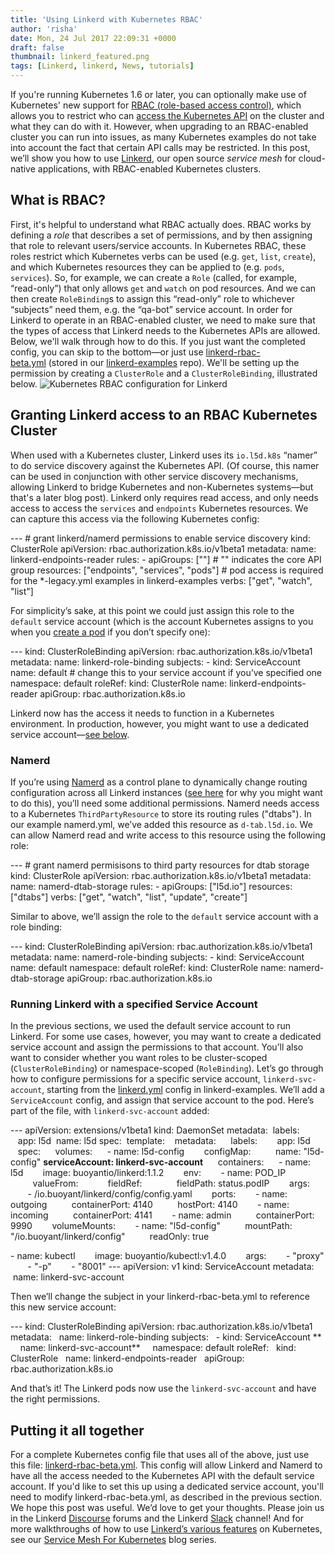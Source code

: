 ```yaml
---
title: 'Using Linkerd with Kubernetes RBAC'
author: 'risha'
date: Mon, 24 Jul 2017 22:09:31 +0000
draft: false
thumbnail: linkerd_featured.png
tags: [Linkerd, linkerd, News, tutorials]
---
```


If you're running Kubernetes 1.6 or later, you can optionally make use of Kubernetes' new support for [RBAC (role-based access control)](http://blog.kubernetes.io/2017/04/rbac-support-in-kubernetes.html), which allows you to restrict who can [access the Kubernetes API](https://kubernetes.io/docs/admin/accessing-the-api/) on the cluster and what they can do with it. However, when upgrading to an RBAC-enabled cluster you can run into issues, as many Kubernetes examples do not take into account the fact that certain API calls may be restricted. In this post, we’ll show you how to use [Linkerd](https://linkerd.io), our open source _service mesh_ for cloud-native applications, with RBAC-enabled Kubernetes clusters.

## What is RBAC?

First, it's helpful to understand what RBAC actually does. RBAC works by defining a _role_ that describes a set of permissions, and by then assigning that role to relevant users/service accounts. In Kubernetes RBAC, these roles restrict which Kubernetes verbs can be used (e.g. `get`, `list`, `create`), and which Kubernetes resources they can be applied to (e.g. `pods`, `services`). So, for example, we can create a `Role` (called, for example, “read-only”) that only allows `get` and `watch` on pod resources. And we can then create `RoleBinding`s to assign this “read-only” role to whichever “subjects” need them, e.g. the “qa-bot” service account. In order for Linkerd to operate in an RBAC-enabled cluster, we need to make sure that the types of access that Linkerd needs to the Kubernetes APIs are allowed. Below, we'll walk through how to do this. If you just want the completed config, you can skip to the bottom—or just use [linkerd-rbac-beta.yml](https://github.com/linkerd/linkerd-examples/blob/master/k8s-daemonset/k8s/linkerd-rbac-beta.yml) (stored in our [linkerd-examples](https://github.com/linkerd/linkerd-examples/tree/master/k8s-daemonset) repo). We'll be setting up the permission by creating a `ClusterRole` and a `ClusterRoleBinding`, illustrated below. ![Kubernetes RBAC configuration for Linkerd](http://blog-linkerd.buoyant.io/wp-content/uploads/sites/3/2018/05/blog_rbac_configuration-1024x517.png 'Linkerd RBAC config, as specified in linkerd-rbac-beta.yml')

## Granting Linkerd access to an RBAC Kubernetes Cluster

When used with a Kubernetes cluster, Linkerd uses its `io.l5d.k8s` “namer” to do service discovery against the Kubernetes API. (Of course, this namer can be used in conjunction with other service discovery mechanisms, allowing Linkerd to bridge Kubernetes and non-Kubernetes systems—but that's a later blog post). Linkerd only requires read access, and only needs access to access the `services` and `endpoints` Kubernetes resources. We can capture this access via the following Kubernetes config:

\-\-\- \# grant linkerd/namerd permissions to enable service discovery kind: ClusterRole apiVersion: rbac.authorization.k8s.io/v1beta1 metadata: name: linkerd-endpoints-reader rules: \- apiGroups: \[""\] # "" indicates the core API group resources: \["endpoints", "services", "pods"\] # pod access is required for the \*-legacy.yml examples in linkerd-examples verbs: \["get", "watch", "list"\]

For simplicity’s sake, at this point we could just assign this role to the `default` service account (which is the account Kubernetes assigns to you when you [create a pod](https://kubernetes.io/docs/tasks/configure-pod-container/configure-service-account/) if you don’t specify one):

\-\-\- kind: ClusterRoleBinding apiVersion: rbac.authorization.k8s.io/v1beta1 metadata: name: linkerd-role-binding subjects: \- kind: ServiceAccount name: default # change this to your service account if you’ve specified one namespace: default roleRef: kind: ClusterRole name: linkerd-endpoints-reader apiGroup: rbac.authorization.k8s.io

Linkerd now has the access it needs to function in a Kubernetes environment. In production, however, you might want to use a dedicated service account—[see below](#running-with-service-account).

### Namerd

If you’re using [Namerd](https://github.com/linkerd/linkerd/blob/master/namerd/README.md) as a control plane to dynamically change routing configuration across all Linkerd instances ([see here](https://buoyant.io/2016/11/04/a-service-mesh-for-kubernetes-part-iv-continuous-deployment-via-traffic-shifting/) for why you might want to do this), you’ll need some additional permissions. Namerd needs access to a Kubernetes `ThirdPartyResource` to store its routing rules ("dtabs"). In our example namerd.yml, we’ve added this resource as `d-tab.l5d.io`. We can allow Namerd read and write access to this resource using the following role:

\-\-\- \# grant namerd permisisons to third party resources for dtab storage kind: ClusterRole apiVersion: rbac.authorization.k8s.io/v1beta1 metadata: name: namerd-dtab-storage rules: \- apiGroups: \["l5d.io"\] resources: \["dtabs"\] verbs: \["get", "watch", "list", "update", "create"\]

Similar to above, we’ll assign the role to the `default` service account with a role binding:

\-\-\- kind: ClusterRoleBinding apiVersion: rbac.authorization.k8s.io/v1beta1 metadata: name: namerd-role-binding subjects: \- kind: ServiceAccount name: default namespace: default roleRef: kind: ClusterRole name: namerd-dtab-storage apiGroup: rbac.authorization.k8s.io

### Running Linkerd with a specified Service Account

In the previous sections, we used the default service account to run Linkerd. For some use cases, however, you may want to create a dedicated service account and assign the permissions to that account. You’ll also want to consider whether you want roles to be cluster-scoped (`ClusterRoleBinding`) or namespace-scoped (`RoleBinding`). Let’s go through how to configure permissions for a specific service account, `linkerd-svc-account`, starting from the [linkerd.yml](https://raw.githubusercontent.com/linkerd/linkerd-examples/master/k8s-daemonset/k8s/linkerd.yml) config in linkerd-examples. We’ll add a `ServiceAccount` config, and assign that service account to the pod. Here’s part of the file, with `linkerd-svc-account` added:

\-\-\- apiVersion: extensions/v1beta1 kind: DaemonSet metadata:  labels:    app: l5d  name: l5d spec:  template:    metadata:      labels:        app: l5d    spec:      volumes:      \- name: l5d-config        configMap:          name: "l5d-config" **serviceAccount: linkerd-svc-account**      containers:      \- name: l5d        image: buoyantio/linkerd:1.1.2        env:        \- name: POD_IP          valueFrom:            fieldRef:              fieldPath: status.podIP        args:        \- /io.buoyant/linkerd/config/config.yaml        ports:        \- name: outgoing          containerPort: 4140          hostPort: 4140        \- name: incoming          containerPort: 4141        \- name: admin          containerPort: 9990        volumeMounts:        \- name: "l5d-config"          mountPath: "/io.buoyant/linkerd/config"          readOnly: true

\- name: kubectl        image: buoyantio/kubectl:v1.4.0        args:        \- "proxy"        \- "-p"        \- "8001" \-\-\- apiVersion: v1 kind: ServiceAccount metadata:  name: linkerd-svc-account

Then we’ll change the subject in your linkerd-rbac-beta.yml to reference this new service account:

\-\-\- kind: ClusterRoleBinding apiVersion: rbac.authorization.k8s.io/v1beta1 metadata:   name: linkerd-role-binding subjects:   \- kind: ServiceAccount **     name: linkerd-svc-account**     namespace: default roleRef:   kind: ClusterRole   name: linkerd-endpoints-reader   apiGroup: rbac.authorization.k8s.io

And that’s it! The Linkerd pods now use the `linkerd-svc-account` and have the right permissions.

## Putting it all together

For a complete Kubernetes config file that uses all of the above, just use this file: [linkerd-rbac-beta.yml](https://raw.githubusercontent.com/linkerd/linkerd-examples/master/k8s-daemonset/k8s/linkerd-rbac-beta.yml). This config will allow Linkerd and Namerd to have all the access needed to the Kubernetes API with the default service account. If you'd like to set this up using a dedicated service account, you'll need to modify linkerd-rbac-beta.yml, as described in the previous section. We hope this post was useful. We’d love to get your thoughts. Please join us in the Linkerd [Discourse](https://discourse.linkerd.io/?__hstc=9342122.c92fc981c6470cd6772d8b1ef9b5a3f6.1486507172850.1501001508005.1501005886743.219&__hssc=9342122.2.1501005886743&__hsfp=188505984) forums and the Linkerd [Slack](https://slack.linkerd.io/?__hstc=9342122.c92fc981c6470cd6772d8b1ef9b5a3f6.1486507172850.1501001508005.1501005886743.219&__hssc=9342122.2.1501005886743&__hsfp=188505984) channel! And for more walkthroughs of how to use [Linkerd’s various features](https://linkerd.io/features/index.html) on Kubernetes, see our [Service Mesh For Kubernetes](https://buoyant.io/2016/10/04/a-service-mesh-for-kubernetes-part-i-top-line-service-metrics/) blog series.
